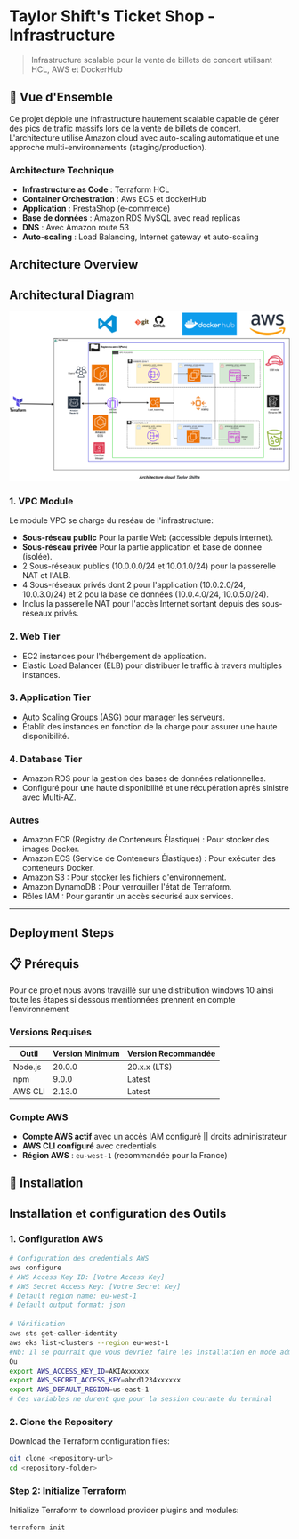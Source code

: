 # Taylor Shift's Ticket Shop - Infrastructure

> Infrastructure scalable pour la vente de billets de concert utilisant HCL, AWS et DockerHub

## 🎯 Vue d'Ensemble

Ce projet déploie une infrastructure hautement scalable capable de gérer des pics de trafic massifs lors de la vente de billets de concert. L'architecture utilise Amazon cloud avec auto-scaling automatique et une approche multi-environnements (staging/production).

### Architecture Technique
- **Infrastructure as Code** : Terraform HCL
- **Container Orchestration** : Aws ECS et dockerHub
- **Application** : PrestaShop (e-commerce)
- **Base de données** : Amazon RDS MySQL avec read replicas
- **DNS** : Avec Amazon route 53
- **Auto-scaling** : Load Balancing, Internet gateway et auto-scaling

## Architecture Overview

## Architectural Diagram
![Alt text](https://github.com/abdoulWaris/Projet_prestashop_terraform/blob/main/Documentation/architecture_aws_prestashop.drawio.png)


### 1. **VPC Module**
Le module VPC se charge du reséau de l'infrastructure:
- **Sous-réseau public** Pour la partie Web (accessible depuis internet).
- **Sous-réseau privée** Pour la partie application et base de donnée (isolée).
- 2 Sous-réseaux publics (10.0.0.0/24 et 10.0.1.0/24) pour la passerelle NAT et l'ALB.
- 4 Sous-réseaux privés dont 2 pour l'application (10.0.2.0/24, 10.0.3.0/24) et 2 pou la base de données (10.0.4.0/24, 10.0.5.0/24).
- Inclus la passerelle NAT pour l'accès Internet sortant depuis des sous-réseaux privés.

### 2. **Web Tier**
- EC2 instances pour l'hébergement de application.
- Elastic Load Balancer (ELB) pour distribuer le traffic à travers multiples instances.

### 3. **Application Tier**
- Auto Scaling Groups (ASG) pour manager les serveurs.
- Établit des instances en fonction de la charge pour assurer une haute disponibilité.

### 4. **Database Tier**
- Amazon RDS pour la gestion des bases de données relationnelles.
- Configuré pour une haute disponibilité et une récupération après sinistre avec Multi-AZ.

### Autres 
- Amazon ECR (Registry de Conteneurs Élastique) : Pour stocker des images Docker.
- Amazon ECS (Service de Conteneurs Élastiques) : Pour exécuter des conteneurs Docker.
- Amazon S3 : Pour stocker les fichiers d'environnement. 
- Amazon DynamoDB : Pour verrouiller l'état de Terraform.
- Rôles IAM : Pour garantir un accès sécurisé aux services.
---

## Deployment Steps

## 📋 Prérequis
Pour ce projet nous avons travaillé sur une distribution windows 10 ainsi toute les étapes si dessous mentionnées prennent en compte l'environnement
### Versions Requises
| Outil | Version Minimum | Version Recommandée |
|-------|----------------|-------------------|
| Node.js | 20.0.0 | 20.x.x (LTS) |
| npm | 9.0.0 | Latest |
| AWS CLI | 2.13.0 | Latest |

### Compte AWS
- **Compte AWS actif** avec un accès IAM configuré || droits administrateur 
- **AWS CLI configuré** avec credentials
- **Région AWS** : `eu-west-1` (recommandée pour la France)

## 🚀 Installation

## Installation et configuration des Outils

### 1. Configuration AWS

```bash
# Configuration des credentials AWS
aws configure
# AWS Access Key ID: [Votre Access Key]
# AWS Secret Access Key: [Votre Secret Key]
# Default region name: eu-west-1
# Default output format: json

# Vérification
aws sts get-caller-identity
aws eks list-clusters --region eu-west-1
#Nb: Il se pourrait que vous devriez faire les installation en mode admin
Ou 
export AWS_ACCESS_KEY_ID=AKIAxxxxxx
export AWS_SECRET_ACCESS_KEY=abcd1234xxxxxx
export AWS_DEFAULT_REGION=us-east-1
# Ces variables ne durent que pour la session courante du terminal
```
### 2. Clone the Repository
Download the Terraform configuration files:
```bash
git clone <repository-url>
cd <repository-folder>
```

### Step 2: Initialize Terraform
Initialize Terraform to download provider plugins and modules:
```bash
terraform init
```
